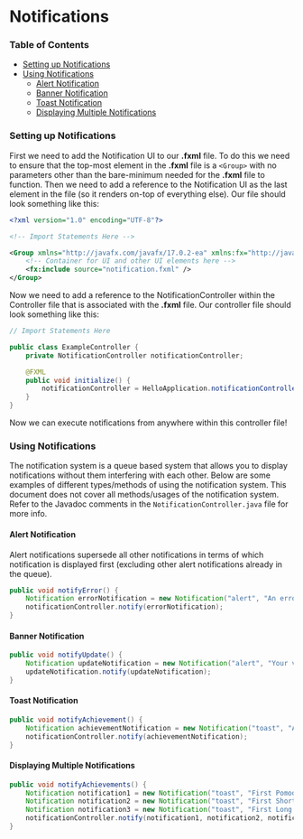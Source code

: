 # Notifications

### Table of Contents
- [Setting up Notifications](#Setting-up-Notifications)
- [Using Notifications](#Using-Notifications)
    - [Alert Notification](#alert-notification)
    - [Banner Notification](#banner-notification)
    - [Toast Notification](#toast-notification)
    - [Displaying Multiple Notifications](#displaying-multiple-notifications)

### Setting up Notifications

First we need to add the Notification UI to our **.fxml** file.
To do this we need to ensure that the top-most element in the **.fxml** file is a ```<Group>```
with no parameters other than the bare-minimum needed for the **.fxml** file to function. Then
we need to add a reference to the Notification UI as the last element in the file (so it renders on-top of everything else).
Our file should look something like this:

```xml
<?xml version="1.0" encoding="UTF-8"?>

<!-- Import Statements Here -->

<Group xmlns="http://javafx.com/javafx/17.0.2-ea" xmlns:fx="http://javafx.com/fxml/1" fx:controller="com.example.flowmato.controller.ExampleController">
    <!-- Container for UI and other UI elements here -->
    <fx:include source="notification.fxml" />
</Group>
```

Now we need to add a reference to the NotificationController within the Controller file that is associated with the **.fxml** file.
Our controller file should look something like this:

```java
// Import Statements Here

public class ExampleController {
    private NotificationController notificationController;

    @FXML
    public void initialize() {
        notificationController = HelloApplication.notificationController;
    }
}
```

Now we can execute notifications from anywhere within this controller file!

### Using Notifications

The notification system is a queue based system that allows you to display notifications without them interfering with each other.
Below are some examples of different types/methods of using the notification system. This document does not cover all methods/usages of the notification system. Refer to the Javadoc comments in the ```NotificationController.java``` file for more info.

#### Alert Notification

Alert notifications supersede all other notifications in terms of which notification is displayed first (excluding other alert notifications already in the queue).

```java
public void notifyError() {
    Notification errorNotification = new Notification("alert", "An error occured", "BOTTOM", 5000);
    notificationController.notify(errorNotification);
}
```

#### Banner Notification


```java
public void notifyUpdate() {
    Notification updateNotification = new Notification("alert", "Your version of Flowmato is out of date", "TOP", 5000);
    updateNotification.notify(updateNotification);
}
```

#### Toast Notification

```java
public void notifyAchievement() {
    Notification achievementNotification = new Notification("toast", "Achievement Get!", "TOP_RIGHT", 5000);
    notificationController.notify(achievementNotification);
}
```

#### Displaying Multiple Notifications

```java
public void notifyAchievements() {
    Notification notification1 = new Notification("toast", "First Pomodoro Completed!", "TOP_RIGHT", 5000);
    Notification notification2 = new Notification("toast", "First Short Break Completed!", "TOP_RIGHT", 5000);
    Notification notification3 = new Notification("toast", "First Long Break Completed!", "TOP_RIGHT", 5000);
    notificationController.notify(notification1, notification2, notification3);
}
```